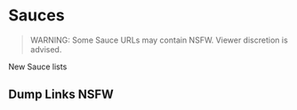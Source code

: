 # Sauces

> WARNING: Some Sauce URLs may contain NSFW. Viewer discretion is advised.

New Sauce lists

## Dump Links NSFW
